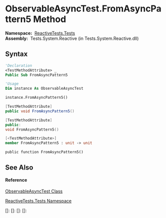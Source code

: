# ObservableAsyncTest.FromAsyncPattern5 Method

**Namespace:**  [ReactiveTests.Tests](ReactiveTests.Tests\ReactiveTests.Tests.md)  
**Assembly:**  Tests.System.Reactive (in Tests.System.Reactive.dll)

## Syntax

```vb
'Declaration
<TestMethodAttribute> _
Public Sub FromAsyncPattern5
```

```vb
'Usage
Dim instance As ObservableAsyncTest

instance.FromAsyncPattern5()
```

```csharp
[TestMethodAttribute]
public void FromAsyncPattern5()
```

```c++
[TestMethodAttribute]
public:
void FromAsyncPattern5()
```

```fsharp
[<TestMethodAttribute>]
member FromAsyncPattern5 : unit -> unit 
```

```jscript
public function FromAsyncPattern5()
```

## See Also

#### Reference

[ObservableAsyncTest Class](ObservableAsyncTest\ObservableAsyncTest.md)

[ReactiveTests.Tests Namespace](ReactiveTests.Tests\ReactiveTests.Tests.md)

[]: 
[]: 
[]: 
[]: 